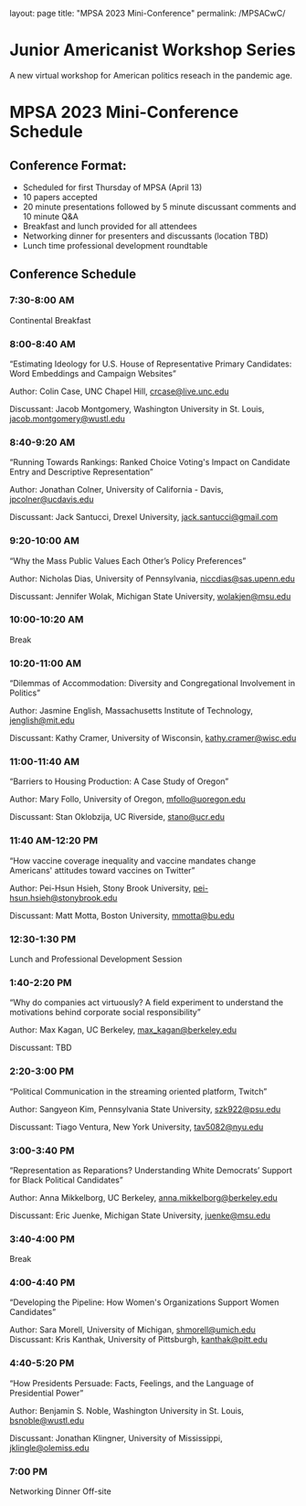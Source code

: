 layout: page
title: "MPSA 2023 Mini-Conference"
permalink: /MPSACwC/

# Junior Americanist Workshop Series
A new virtual workshop for American politics reseach in the pandemic age.


# MPSA 2023 Mini-Conference Schedule

## Conference Format:

- Scheduled for first Thursday of MPSA (April 13)
- 10 papers accepted
- 20 minute presentations followed by 5 minute discussant comments and 10 minute Q&A
- Breakfast and lunch provided for all attendees
- Networking dinner for presenters and discussants (location TBD)
- Lunch time professional development roundtable

## Conference Schedule

### 7:30-8:00 AM
Continental Breakfast 
### 8:00-8:40 AM
“Estimating Ideology for U.S. House of Representative Primary Candidates: Word Embeddings and Campaign Websites”

Author: Colin Case, UNC Chapel Hill, crcase@live.unc.edu

Discussant: Jacob Montgomery, Washington University in St. Louis, jacob.montgomery@wustl.edu
### 8:40-9:20 AM
“Running Towards Rankings: Ranked Choice Voting's Impact on Candidate Entry and Descriptive Representation”

Author: Jonathan Colner, University of California - Davis, jpcolner@ucdavis.edu

Discussant: Jack Santucci, Drexel University, jack.santucci@gmail.com
### 9:20-10:00 AM
“Why the Mass Public Values Each Other’s Policy Preferences”

Author: Nicholas Dias, University of Pennsylvania, niccdias@sas.upenn.edu

Discussant: Jennifer Wolak, Michigan State University, wolakjen@msu.edu
### 10:00-10:20 AM
Break
### 10:20-11:00 AM
“Dilemmas of Accommodation: Diversity and Congregational Involvement in Politics”

Author: Jasmine English, Massachusetts Institute of Technology, jenglish@mit.edu

Discussant: Kathy Cramer, University of Wisconsin, kathy.cramer@wisc.edu
### 11:00-11:40 AM
“Barriers to Housing Production: A Case Study of Oregon”

Author: Mary Follo, University of Oregon, mfollo@uoregon.edu

Discussant: Stan Oklobzija, UC Riverside, stano@ucr.edu
### 11:40 AM-12:20 PM
“How vaccine coverage inequality and vaccine mandates change Americans' attitudes toward vaccines on Twitter”

Author: Pei-Hsun Hsieh, Stony Brook University, pei-hsun.hsieh@stonybrook.edu

Discussant: Matt Motta, Boston University, mmotta@bu.edu
### 12:30-1:30 PM
Lunch and Professional Development Session
### 1:40-2:20 PM
“Why do companies act virtuously? A field experiment to understand the motivations behind corporate social responsibility”

Author: Max Kagan, UC Berkeley, max_kagan@berkeley.edu

Discussant: TBD
### 2:20-3:00 PM
“Political Communication in the streaming oriented platform, Twitch”

Author: Sangyeon Kim, Pennsylvania State University, szk922@psu.edu

Discussant: Tiago Ventura, New York University, tav5082@nyu.edu
### 3:00-3:40 PM
“Representation as Reparations? Understanding White Democrats’ Support for Black Political Candidates”

Author: Anna Mikkelborg, UC Berkeley, anna.mikkelborg@berkeley.edu

Discussant: Eric Juenke, Michigan State University, juenke@msu.edu
### 3:40-4:00 PM
Break
### 4:00-4:40 PM
“Developing the Pipeline: How Women's Organizations Support Women Candidates”

Author: Sara Morell, University of Michigan, shmorell@umich.edu
Discussant: Kris Kanthak, University of Pittsburgh, kanthak@pitt.edu
### 4:40-5:20 PM
“How Presidents Persuade: Facts, Feelings, and the Language of Presidential Power”

Author: Benjamin S. Noble, Washington University in St. Louis, bsnoble@wustl.edu

Discussant: Jonathan Klingner, University of Mississippi, jklingle@olemiss.edu
### 7:00 PM
Networking Dinner Off-site


